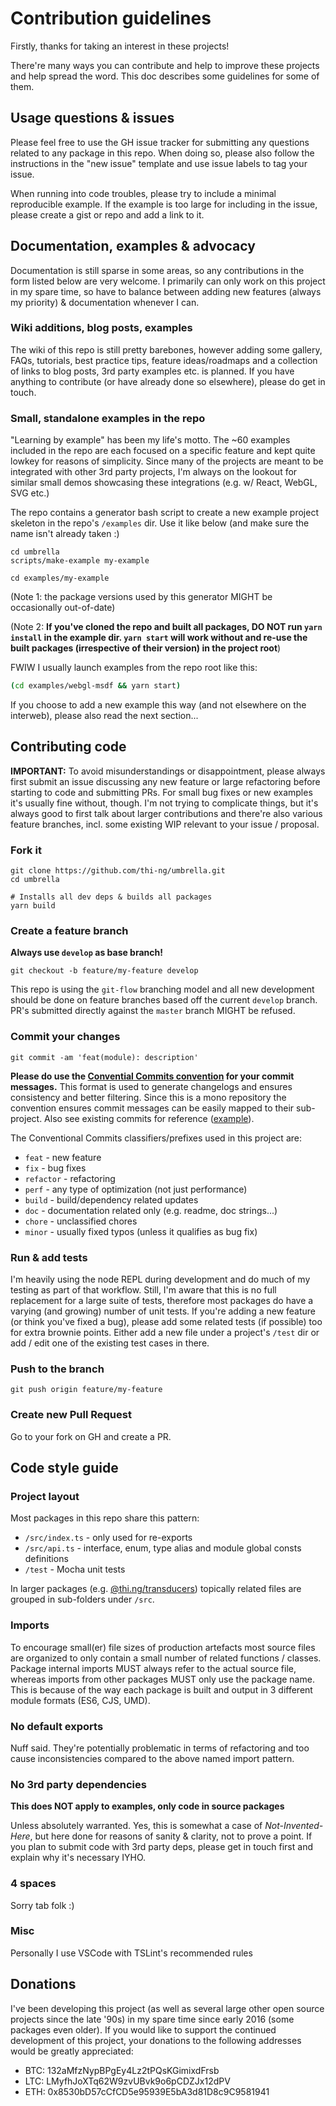 # Contribution guidelines

Firstly, thanks for taking an interest in these projects!

There're many ways you can contribute and help to improve these projects
and help spread the word. This doc describes some guidelines for some of
them.

## Usage questions & issues

Please feel free to use the GH issue tracker for submitting any
questions related to any package in this repo. When doing so, please
also follow the instructions in the "new issue" template and use issue
labels to tag your issue.

When running into code troubles, please try to include a minimal
reproducible example. If the example is too large for including in the
issue, please create a gist or repo and add a link to it.

## Documentation, examples & advocacy

Documentation is still sparse in some areas, so any contributions in the
form listed below are very welcome. I primarily can only work on this
project in my spare time, so have to balance between adding new features
(always my priority) & documentation whenever I can.

### Wiki additions, blog posts, examples

The wiki of this repo is still pretty barebones, however adding some
gallery, FAQs, tutorials, best practice tips, feature ideas/roadmaps and
a collection of links to blog posts, 3rd party examples etc. is planned.
If you have anything to contribute (or have already done so elsewhere),
please do get in touch.

### Small, standalone examples in the repo

"Learning by example" has been my life's motto. The ~60 examples
included in the repo are each focused on a specific feature and kept
quite lowkey for reasons of simplicity. Since many of the projects are
meant to be integrated with other 3rd party projects, I'm always on the
lookout for similar small demos showcasing these integrations (e.g. w/
React, WebGL, SVG etc.)

The repo contains a generator bash script to create a new example
project skeleton in the repo's `/examples` dir. Use it like below (and
make sure the name isn't already taken :)

```
cd umbrella
scripts/make-example my-example

cd examples/my-example
```

(Note 1: the package versions used by this generator MIGHT be
occasionally out-of-date)

(Note 2: **If you've cloned the repo and built all packages, DO NOT run
`yarn install` in the example dir. `yarn start` will work without and
re-use the built packages (irrespective of their version) in the project
root**)

FWIW I usually launch examples from the repo root like this:

```bash
(cd examples/webgl-msdf && yarn start)
```

If you choose to add a new example this way (and not elsewhere on the
interweb), please also read the next section...

## Contributing code

**IMPORTANT:** To avoid misunderstandings or disappointment, please
always first submit an issue discussing any new feature or large
refactoring before starting to code and submitting PRs. For small bug
fixes or new examples it's usually fine without, though. I'm not trying
to complicate things, but it's always good to first talk about larger
contributions and there're also various feature branches, incl. some
existing WIP relevant to your issue / proposal.

### Fork it

```
git clone https://github.com/thi-ng/umbrella.git
cd umbrella

# Installs all dev deps & builds all packages
yarn build
```

### Create a feature branch

**Always use `develop` as base branch!**

```
git checkout -b feature/my-feature develop
```

This repo is using the `git-flow` branching model and all new
development should be done on feature branches based off the current
`develop` branch. PR's submitted directly against the `master` branch
MIGHT be refused.

### Commit your changes

```
git commit -am 'feat(module): description'
```

**Please do use the [Convential Commits convention](https://conventionalcommits.org/) for
your commit messages.** This format is used to generate changelogs and ensures consistency
and better filtering. Since this is a mono repository the convention ensures commit messages
can be easily mapped to their sub-project. Also see existing commits for reference
([example](https://github.com/thi-ng/umbrella/commit/ebbc4910f64c90df7bb93010a75307df51c80b6e)).

The Conventional Commits classifiers/prefixes used in this project are:

- `feat` - new feature
- `fix` - bug fixes
- `refactor` - refactoring
- `perf` - any type of optimization (not just performance)
- `build` - build/dependency related updates
- `doc` - documentation related only (e.g. readme, doc strings...)
- `chore` - unclassified chores
- `minor` - usually fixed typos (unless it qualifies as bug fix)

### Run & add tests

I'm heavily using the node REPL during development and do much of my
testing as part of that workflow. Still, I'm aware that this is no full
replacement for a large suite of tests, therefore most packages do have
a varying (and growing) number of unit tests. If you're adding a new
feature (or think you've fixed a bug), please add some related tests (if
possible) too for extra brownie points. Either add a new file under a
project's `/test` dir or add / edit one of the existing test cases in
there.

### Push to the branch

```
git push origin feature/my-feature
```

### Create new Pull Request

Go to your fork on GH and create a PR.

## Code style guide

### Project layout

Most packages in this repo share this pattern:

- `/src/index.ts` - only used for re-exports
- `/src/api.ts` - interface, enum, type alias and module global consts definitions
- `/test` - Mocha unit tests

In larger packages (e.g.
[@thi.ng/transducers](https://github.com/thi-ng/umbrella/tree/master/packages/transducers))
topically related files are grouped in sub-folders under `/src`.

### Imports

To encourage small(er) file sizes of production artefacts most source
files are organized to only contain a small number of related functions
/ classes. Package internal imports MUST always refer to the actual
source file, whereas imports from other packages MUST only use the
package name. This is because of the way each package is built and
output in 3 different module formats (ES6, CJS, UMD).

### No default exports

Nuff said. They're potentially problematic in terms of refactoring and
too cause inconsistencies compared to the above named import pattern.

### No 3rd party dependencies

**This does NOT apply to examples, only code in source packages**

Unless absolutely warranted. Yes, this is somewhat a case of
_Not-Invented-Here_, but here done for reasons of sanity & clarity, not
to prove a point. If you plan to submit code with 3rd party deps, please
get in touch first and explain why it's necessary IYHO.

### 4 spaces

Sorry tab folk :)

### Misc

Personally I use VSCode with TSLint's recommended rules

## Donations

I've been developing this project (as well as several large other open
source projects since the late '90s) in my spare time since early 2016
(some packages even older). If you would like to support the continued
development of this project, your donations to the following addresses
would be greatly appreciated:

- BTC: 132aMfzNypBPgEy4Lz2tPQsKGimixdFrsb
- LTC: LMyfhJoXTq62W9zvUBvk9o6pCDZJx12dPV
- ETH: 0x8530bD57cCfCD5e95939E5bA3d81D8c9C9581941

